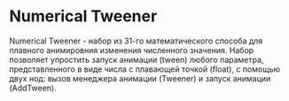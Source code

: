 # Numerical Tweener

Numerical Tweener - набор из 31-го математического способа для плавного анимировния изменения численного значения. Набор позволяет упростить запуск анимации (tween) любого параметра, представленного в виде числа с плавающей точкой (float), с помощью двух нод: вызов менеджера анимации (Tweener) и запуск анимации (AddTween).